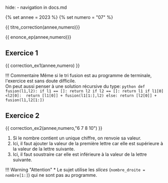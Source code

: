hide: - navigation  in docs.md

{% set annee = 2023 %}
{% set numero = "07" %}


{{ titre_correction(annee,numero)}}

{{ enonce_ep(annee,numero)}}
 

## Exercice 1

{{ correction_ex1(annee,numero) }}

!!! Commentaire
    Même si le tri fusion est au programme de terminale, l'exercice est sans doute difficile.  
    On peut aussi penser à une solution récursive du type:
    ```python
    def fusion(l1,l2):
        if l1 == []: return l2
        if l2 == []: return l1
        if l1[0]<l2[0]: 
            return [l1[0]] + fusion(l1[1:],l2)
        else:
            return [l2[0]] + fusion(l1,l2[1:])
    ```

## Exercice 2 


{{ correction_ex2(annee,numero,"6 7 8 10") }}

1. Si le nombre contient un unique chiffre, on renvoie sa valeur.
2. Ici, il faut ajouter la valeur de la première lettre car elle est supérieure à la valeur de la lettre suivante.
3. Ici, il faut soustraire car elle est inférieure à la valeur de la lettre suivante.

!!! Warning "Attention"
    * Le sujet utilise les *slices* (`nombre_droite = nombre[1:]`) qui ne sont pas au programme.